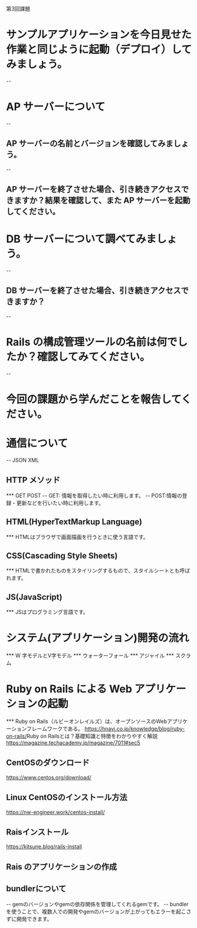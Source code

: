 第3回課題
# サンプルアプリケーションを今日見せた作業と同じように起動（デプロイ）してみましょう。
-- 
# AP サーバーについて
-- 
## AP サーバーの名前とバージョンを確認してみましょう。
-- 
## AP サーバーを終了させた場合、引き続きアクセスできますか？結果を確認して、また AP サーバーを起動してください。
# DB サーバーについて調べてみましょう。
-- 
## DB サーバーを終了させた場合、引き続きアクセスできますか？
-- 
# Rails の構成管理ツールの名前は何でしたか？確認してみてください。
-- 
# 今回の課題から学んだことを報告してください。


# 通信について
-- JSON XML
## HTTP メソッド
*** GET POST
-- GET: 情報を取得したい時に利用します。
-- POST:情報の登録・更新などを行いたい時に利用します。
## HTML(HyperTextMarkup Language)
*** HTMLはブラウザで画面描画を行うときに使う言語です。
## CSS(Cascading Style Sheets)
*** HTMLで書かれたものをスタイリングするもので、スタイルシートとも呼ばれます。
## JS(JavaScript)
*** JSはプログラミング言語です。
# システム(アプリケーション)開発の流れ
***  W 字モデルとV字モデル
*** ウォーターフォール
*** アジャイル
*** スクラム
# Ruby on Rails による Web アプリケーションの起動
*** Ruby on Rails（ルビーオンレイルズ）は、オープンソースのWebアプリケーションフレームワークである。
<https://hnavi.co.jp/knowledge/blog/ruby-on-rails/>Ruby on Railsとは？基礎知識と特徴をわかりやすく解説
<https://magazine.techacademy.jp/magazine/7011#sec5>

## CentOSのダウンロード
<https://www.centos.org/download/>

## Linux CentOSのインストール方法
<https://nw-engineer.work/centos-install/>
## Raisインストール
<https://kitsune.blog/rails-install>
## Rais のアプリケーションの作成
## bundlerについて
-- gemのバージョンやgemの依存関係を管理してくれるgemです。
-- bundlerを使うことで、複数人での開発やgemのバージョンが上がってもエラーを起こさずに開発できます。

